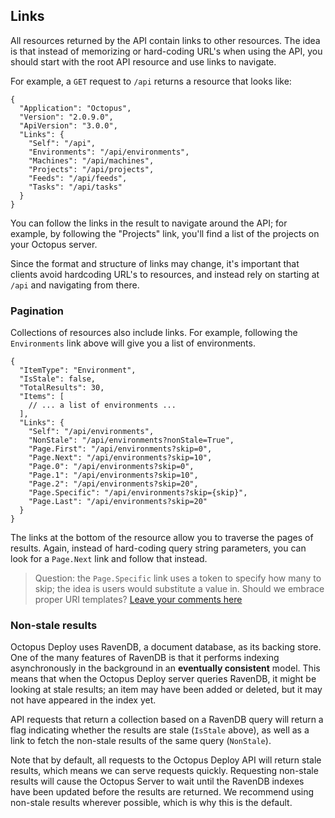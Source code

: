 ## Links

All resources returned by the API contain links to other resources. The idea is that instead of memorizing or hard-coding URL's when using the API, you should start with the root API resource and use links to navigate. 

For example, a `GET` request to `/api` returns a resource that looks like:
  
    {
      "Application": "Octopus",
      "Version": "2.0.9.0",
      "ApiVersion": "3.0.0",
      "Links": {
        "Self": "/api",
        "Environments": "/api/environments",
        "Machines": "/api/machines",
        "Projects": "/api/projects",
        "Feeds": "/api/feeds",
        "Tasks": "/api/tasks"
      }
    }

You can follow the links in the result to navigate around the API; for example, by following the "Projects" link, you'll find a list of the projects on your Octopus server. 

Since the format and structure of links may change, it's important that clients avoid hardcoding URL's to resources, and instead rely on starting at `/api` and navigating from there. 

### Pagination

Collections of resources also include links. For example, following the `Environments` link above will give you a list of environments. 

    {
      "ItemType": "Environment",
      "IsStale": false,
      "TotalResults": 30,
      "Items": [
        // ... a list of environments ...
      ],
      "Links": {
        "Self": "/api/environments",
        "NonStale": "/api/environments?nonStale=True",
        "Page.First": "/api/environments?skip=0",
        "Page.Next": "/api/environments?skip=10",
        "Page.0": "/api/environments?skip=0",
        "Page.1": "/api/environments?skip=10",
        "Page.2": "/api/environments?skip=20",
        "Page.Specific": "/api/environments?skip={skip}",
        "Page.Last": "/api/environments?skip=20"
      }
    }

The links at the bottom of the resource allow you to traverse the pages of results. Again, instead of hard-coding query string parameters, you can look for a `Page.Next` link and follow that instead. 

> Question: the `Page.Specific` link uses a token to specify how many to skip; the idea is users would substitute a value in. Should we embrace proper URI templates? [Leave your comments here](https://github.com/OctopusDeploy/OctopusDeploy-Api/issues/2)

### Non-stale results

Octopus Deploy uses RavenDB, a document database, as its backing store. One of the many features of RavenDB is that it performs indexing asynchronously in the background in an **eventually consistent** model. This means that when the Octopus Deploy server queries RavenDB, it might be looking at stale results; an item may have been added or deleted, but it may not have appeared in the index yet. 

API requests that return a collection based on a RavenDB query will return a flag indicating whether the results are stale (`IsStale` above), as well as a link to fetch the non-stale results of the same query (`NonStale`). 

Note that by default, all requests to the Octopus Deploy API will return stale results, which means we can serve requests quickly. Requesting non-stale results will cause the Octopus Server to wait until the RavenDB indexes have been updated before the results are returned. We recommend using non-stale results wherever possible, which is why this is the default.  
